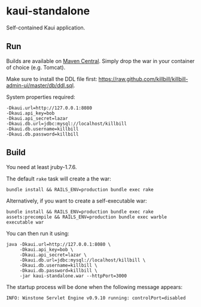 kaui-standalone
===============

Self-contained Kaui application.

Run
---

Builds are available on [Maven Central](http://search.maven.org/#search%7Cga%7C1%7Cg%3A%22org.kill-bill.billing.kaui%22%20a%3A%22kaui-standalone%22). Simply drop the war in your container of choice (e.g. Tomcat).

Make sure to install the DDL file first: https://raw.github.com/killbill/killbill-admin-ui/master/db/ddl.sql.

System properties required:

```
-Dkaui.url=http://127.0.0.1:8080
-Dkaui.api_key=bob
-Dkaui.api_secret=lazar
-Dkaui.db.url=jdbc:mysql://localhost/killbill
-Dkaui.db.username=killbill
-Dkaui.db.password=killbill
```


Build
-----

You need at least jruby-1.7.6.

The default `rake` task will create a the war:

```
bundle install && RAILS_ENV=production bundle exec rake
```


Alternatively, if you want to create a self-executable war:

```
bundle install && RAILS_ENV=production bundle exec rake assets:precompile && RAILS_ENV=production bundle exec warble executable war
```

You can then run it using:

```
java -Dkaui.url=http://127.0.0.1:8080 \
     -Dkaui.api_key=bob \
     -Dkaui.api_secret=lazar \
     -Dkaui.db.url=jdbc:mysql://localhost/killbill \
     -Dkaui.db.username=killbill \
     -Dkaui.db.password=killbill \
     -jar kaui-standalone.war --httpPort=3000
```

The startup process will be done when the following message appears:

```
INFO: Winstone Servlet Engine v0.9.10 running: controlPort=disabled
```

